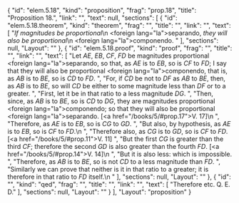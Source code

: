 {
  "id": "elem.5.18",
  "kind": "proposition",
  "frag": "prop.18",
  "title": "Proposition 18.",
  "link": "",
  "text": null,
  "sections": [
    {
      "id": "elem.5.18.theorem",
      "kind": "theorem",
      "frag": "",
      "title": "",
      "link": "",
      "text": [
        "<var>If magnitudes be proportional</var>\n       <foreign lang=\"la\">separando</foreign>, <var>they will also be proportional</var>\n       <foreign lang=\"la\">componendo</foreign>. "
      ],
      "sections": null,
      "Layout": ""
    },
    {
      "id": "elem.5.18.proof",
      "kind": "proof",
      "frag": "",
      "title": "",
      "link": "",
      "text": [
        "Let <var>AE</var>, <var>EB</var>, <var>CF</var>, <var>FD</var> be magnitudes proportional <foreign lang=\"la\">separando</foreign>, so that, as <var>AE</var> is to <var>EB</var>, so is <var>CF</var> to <var>FD</var>;  I say that they will also be proportional <foreign lang=\"la\">componendo</foreign>, that is, as <var>AB</var> is to <var>BE</var>, so is <var>CD</var> to <var>FD</var>. ",
        "For, if <var>CD</var> be not to <var>DF</var> as <var>AB</var> to <var>BE</var>, then, as <var>AB</var> is to <var>BE</var>, so will <var>CD</var> be either to some magnitude less than <var>DF</var> or to a greater. ",
        "First, let it be in that ratio to a less magnitude <var>DG</var>. ",
        "Then, since, as <var>AB</var> is to <var>BE</var>, so is <var>CD</var> to <var>DG</var>, they are magnitudes proportional <foreign lang=\"la\">componendo</foreign>; so that they will also be proportional <foreign lang=\"la\">separando</foreign>. [<a href=\"/books/5/#prop.17\">V. 17</a>]\n      ",
        "Therefore, as <var>AE</var> is to <var>EB</var>, so is <var>CG</var> to <var>GD</var>. ",
        "But also, by hypothesis, as <var>AE</var> is to <var>EB</var>, so is <var>CF</var> to <var>FD</var>.\n      ",
        "Therefore also, as <var>CG</var> is to <var>GD</var>, so is <var>CF</var> to <var>FD</var>. [<a href=\"/books/5/#prop.11\">V. 11</a>] ",
        "But the first <var>CG</var> is greater than the third <var>CF</var>; therefore the second <var>GD</var> is also greater than the fourth <var>FD</var>. [<a href=\"/books/5/#prop.14\">V. 14</a>]\n      ",
        "But it is also less: which is impossible. ",
        "Therefore, as <var>AB</var> is to <var>BE</var>, so is not <var>CD</var> to a less magnitude than <var>FD</var>. ",
        "Similarly we can prove that neither is it in that ratio to a greater; it is therefore in that ratio to <var>FD</var> itself.\n      "
      ],
      "sections": null,
      "Layout": ""
    },
    {
      "id": "",
      "kind": "qed",
      "frag": "",
      "title": "",
      "link": "",
      "text": [
        "Therefore etc. Q. E. D."
      ],
      "sections": null,
      "Layout": ""
    }
  ],
  "Layout": "proposition"
}

